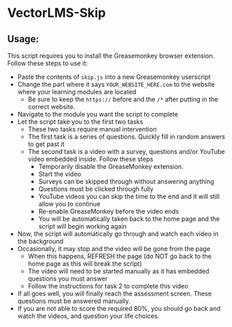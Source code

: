 # VectorLMS-Skip

## Usage:

This script requires you to install the Greasemonkey browser extension. Follow these steps to use it:

* Paste the contents of `skip.js` into a new Greasemonkey userscript
* Change the part where it says `YOUR_WEBSITE_HERE.com` to the website where your learning modules are located
    * Be sure to keep the `https://` before and the `/*` after putting in the correct website.
* Navigate to the module you want the script to complete
* Let the script take you to the first two tasks
    * These two tasks require manual intervention
    * The first task is a series of questions. Quickly fill in random answers to get past it
    * The second task is a video with a survey, questions and/or YouTube video embedded inside. Follow these steps
        * Temporarily disable the GreaseMonkey extension. 
        * Start the video
        * Surveys can be skipped through without answering anything
        * Questions must be clicked through fully
        * YouTube videos you can skip the time to the end and it will still allow you to continue
        * Re-enable GreaseMonkey before the video ends
        * You will be automatically taken back to the home page and the script will begin working again
* Now, the script will automatically go through and watch each video in the background
* Occasionally, it may stop and the video will be gone from the page
    * When this happens, REFRESH the page (do NOT go back to the home page as this will break the script)
    * The video will need to be started manually as it has embedded questions you must answer
    * Follow the instructions for task 2 to complete this video
* If all goes well, you will finally reach the assessment screen. These questions must be answered manually. 
* If you are not able to score the required 80%, you should go back and watch the videos, and question your life choices.